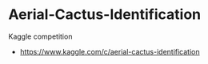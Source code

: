 # Aerial-Cactus-Identification
Kaggle competition

- https://www.kaggle.com/c/aerial-cactus-identification
